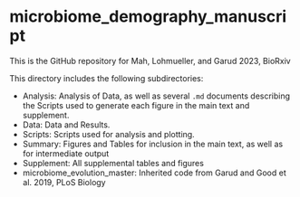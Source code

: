 # microbiome_demography_manuscript

This is the GitHub repository for Mah, Lohmueller, and Garud 2023, BioRxiv

This directory includes the following subdirectories:

* Analysis: Analysis of Data, as well as several `.md` documents describing the Scripts used to generate each figure in the main text and supplement.
* Data: Data and Results.
* Scripts: Scripts used for analysis and plotting.
* Summary: Figures and Tables for inclusion in the main text, as well as for intermediate output
* Supplement: All supplemental tables and figures
* microbiome_evolution_master: Inherited code from Garud and Good et al. 2019, PLoS Biology
